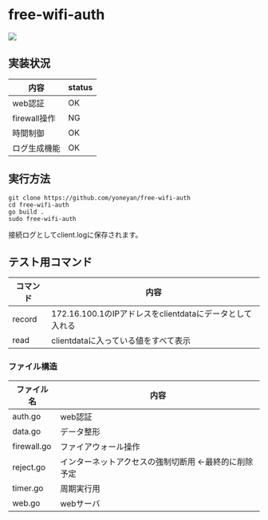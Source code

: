 # free-wifi-auth
![](https://github.com/yoneyan/free-wifi-auth/workflows/Go/badge.svg)

## 実装状況
|内容|status|
|---|---|
|web認証|OK|
|firewall操作|NG|
|時間制御|OK|
|ログ生成機能|OK|

## 実行方法
```
git clone https://github.com/yoneyan/free-wifi-auth
cd free-wifi-auth
go build .
sudo free-wifi-auth
```
接続ログとしてclient.logに保存されます。  


## テスト用コマンド
|コマンド|内容|
|---|---|
|record|172.16.100.1のIPアドレスをclientdataにデータとして入れる|
|read|clientdataに入っている値をすべて表示|

### ファイル構造
|ファイル名|内容|
|---|---|
|auth.go|web認証|
|data.go|データ整形|
|firewall.go|ファイアウォール操作|
|reject.go|インターネットアクセスの強制切断用 <-最終的に削除予定|
|timer.go|周期実行用|
|web.go|webサーバ|

